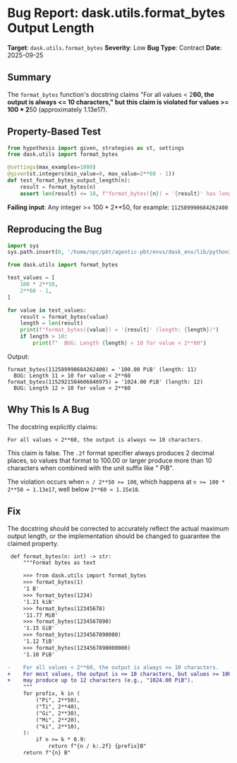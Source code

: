 # Bug Report: dask.utils.format_bytes Output Length

**Target**: `dask.utils.format_bytes`
**Severity**: Low
**Bug Type**: Contract
**Date**: 2025-09-25

## Summary

The `format_bytes` function's docstring claims "For all values < 2**60, the output is always <= 10 characters," but this claim is violated for values >= 100 * 2**50 (approximately 1.13e17).

## Property-Based Test

```python
from hypothesis import given, strategies as st, settings
from dask.utils import format_bytes

@settings(max_examples=1000)
@given(st.integers(min_value=0, max_value=2**60 - 1))
def test_format_bytes_output_length(n):
    result = format_bytes(n)
    assert len(result) <= 10, f"format_bytes({n}) = '{result}' has length {len(result)}, expected <= 10"
```

**Failing input**: Any integer >= 100 * 2**50, for example: `112589990684262400`

## Reproducing the Bug

```python
import sys
sys.path.insert(0, '/home/npc/pbt/agentic-pbt/envs/dask_env/lib/python3.13/site-packages')

from dask.utils import format_bytes

test_values = [
    100 * 2**50,
    2**60 - 1,
]

for value in test_values:
    result = format_bytes(value)
    length = len(result)
    print(f"format_bytes({value}) = '{result}' (length: {length})")
    if length > 10:
        print(f"  BUG: Length {length} > 10 for value < 2**60")
```

Output:
```
format_bytes(112589990684262400) = '100.00 PiB' (length: 11)
  BUG: Length 11 > 10 for value < 2**60
format_bytes(1152921504606846975) = '1024.00 PiB' (length: 12)
  BUG: Length 12 > 10 for value < 2**60
```

## Why This Is A Bug

The docstring explicitly claims:
```
For all values < 2**60, the output is always <= 10 characters.
```

This claim is false. The `.2f` format specifier always produces 2 decimal places, so values that format to 100.00 or larger produce more than 10 characters when combined with the unit suffix like " PiB".

The violation occurs when `n / 2**50 >= 100`, which happens at `n >= 100 * 2**50 ≈ 1.13e17`, well below `2**60 ≈ 1.15e18`.

## Fix

The docstring should be corrected to accurately reflect the actual maximum output length, or the implementation should be changed to guarantee the claimed property.

```diff
 def format_bytes(n: int) -> str:
     """Format bytes as text

     >>> from dask.utils import format_bytes
     >>> format_bytes(1)
     '1 B'
     >>> format_bytes(1234)
     '1.21 kiB'
     >>> format_bytes(12345678)
     '11.77 MiB'
     >>> format_bytes(1234567890)
     '1.15 GiB'
     >>> format_bytes(1234567890000)
     '1.12 TiB'
     >>> format_bytes(1234567890000000)
     '1.10 PiB'

-    For all values < 2**60, the output is always <= 10 characters.
+    For most values, the output is <= 10 characters, but values >= 100 * 2**50
+    may produce up to 12 characters (e.g., "1024.00 PiB").
     """
     for prefix, k in (
         ("Pi", 2**50),
         ("Ti", 2**40),
         ("Gi", 2**30),
         ("Mi", 2**20),
         ("ki", 2**10),
     ):
         if n >= k * 0.9:
             return f"{n / k:.2f} {prefix}B"
     return f"{n} B"
```